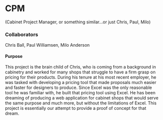 # CPM
(Cabinet Project Manager, or something similar...or just Chris, Paul, Milo)

### Collaborators
Chris Ball, Paul Williamsen, Milo Anderson

#### Purpose
This project is the brain child of Chris, who is coming from a background in cabinetry and worked for many shops that struggle to have a firm grasp on pricing for their products. During his tenure at his most recent employer, he was tasked with developing a pricing tool that made proposals much easier and faster for designers to produce. Since Excel was the only reasonable tool he was familiar with, he built that pricing tool using Excel. He has been dreaming of producing a web application for cabinet shops that would serve the same purpose and much more, but without the limitations of Excel. This project is essentially our attempt to provide a proof of concept for that dream.
